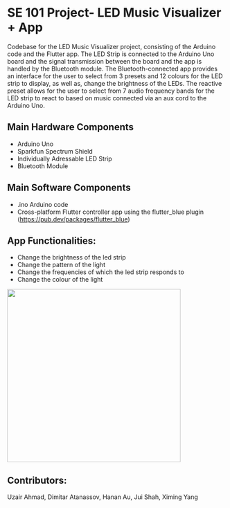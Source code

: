 # SE 101 Project- LED Music Visualizer + App

Codebase for the LED Music Visualizer project, consisting of the Arduino code and the Flutter app. The LED Strip is connected to the Arduino Uno board and the signal transmission between the board and the app is handled by the Bluetooth module. The Bluetooth-connected app provides an interface for the user to select from 3 presets and 12 colours for the LED strip to display, as well as, change the brightness of the LEDs. The reactive preset allows for the user to select from 7 audio frequency bands for the LED strip to react to based on music connected via an aux cord to the Arduino Uno.

## Main Hardware Components

- Arduino Uno
- Sparkfun Spectrum Shield
- Individually Adressable LED Strip
- Bluetooth Module

## Main Software Components

- .ino Arduino code
- Cross-platform Flutter controller app using the flutter_blue plugin (https://pub.dev/packages/flutter_blue)

## App Functionalities:

- Change the brightness of the led strip
- Change the pattern of the light
- Change the frequencies of which the led strip responds to
- Change the colour of the light

<img src="screenshots/appMainPage.png" width="400">

## Contributors:

Uzair Ahmad, Dimitar Atanassov, Hanan Au, Jui Shah, Ximing Yang

